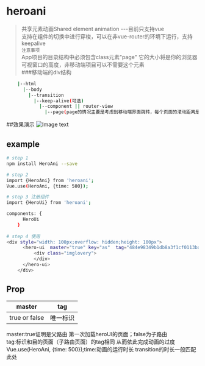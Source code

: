 # heroani

> 共享元素动画Shared element animation  ---目前只支持vue<br/>
支持在组件的切换中进行穿梭，可以在非vue-router的环境下运行，支持keepalive<br/>
`注意事项`  
App项目的目录结构中必须包含class元素"page" 它的大小将是你的浏览器可视窗口的高度，非移动端项目可以不需要这个元素   
###移动端的div结构
``` bash
    |--html   
      |--body   
        |--transition   
          |--keep-alive(可选)   
            |--component || router-view
              |--page(page的情况主要是考虑到移动端界面跳转，每个页面的滚动距离是不相同的)
```
##效果演示
![Image text](https://thumbnail0.baidupcs.com/thumbnail/ae1b6483fa94b2562916821382cafab5?fid=1363116768-250528-185018506346328&time=1540454400&rt=sh&sign=FDTAER-DCb740ccc5511e5e8fedcff06b081203-S8UMDX58VEFPKXnQFM7n1ScR7Uk%3D&expires=8h&chkv=0&chkbd=0&chkpc=&dp-logid=9209871689930608651&dp-callid=0&size=c710_u400&quality=100&vuk=-&ft=video)
## example
``` bash
# step 1
npm install HeroAni --save

# step 2
import {HeroAni} from 'heroani';
Vue.use(HeroAni, {time: 500});

# step 3 注册组件
import {HeroUi} from 'heroani';

components: {
      HeroUi
    }
    
# step 4 使用
<div style="width: 100px;overflow: hidden;height: 100px">
      <hero-ui  master="true" key="as"  tag="484e98349b1db8a3f1cf0113ba493f651">
          <div class="imglovery">
          </div>
      </hero-ui>
    </div>
```

## Prop
  |master |tag  |   
  |------ |:-----:|
  |true or false  |唯一标识 |
  
  master:true证明是父路由 第一次加载heroUI的页面；false为子路由  
  tag:标识和目的页面（子路由页面）的tag相同 从而依此完成动画的过度    
Vue.use(HeroAni, {time: 500});time:动画的运行时长 transition的时长一般匹配此处

